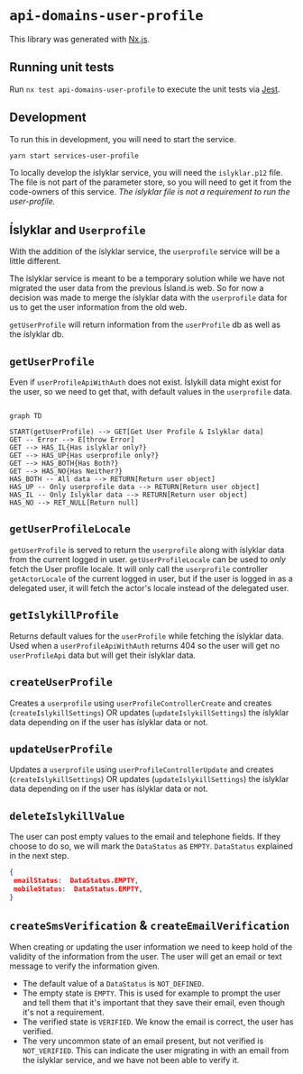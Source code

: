 # `api-domains-user-profile`

This library was generated with [Nx.js](https://nx.dev).

## Running unit tests

Run `nx test api-domains-user-profile` to execute the unit tests via [Jest](https://jestjs.io).

## Development

To run this in development, you will need to start the service.

```bash
yarn start services-user-profile
```

To locally develop the íslyklar service, you will need the `islyklar.p12` file. The file is not part of the parameter store, so you will need to get it from the code-owners of this service.
_The íslyklar file is not a requirement to run the user-profile._

## Íslyklar and `Userprofile`

With the addition of the íslyklar service, the `userprofile` service will be a little different.

The íslyklar service is meant to be a temporary solution while we have not migrated the user data from the previous Ísland.is web. So for now a decision was made to merge the íslyklar data with the `userprofile` data for us to get the user information from the old web.

`getUserProfile` will return information from the `userProfile` db as well as the íslyklar db.

## `getUserProfile`

Even if `userProfileApiWithAuth` does not exist.
Íslykill data might exist for the user, so we need to get that, with default values in the `userprofile` data.

```mermaid

graph TD

START(getUserProfile) --> GET[Get User Profile & Islyklar data]
GET -- Error --> E[throw Error]
GET --> HAS_IL{Has islyklar only?}
GET --> HAS_UP{Has userprofile only?}
GET --> HAS_BOTH{Has Both?}
GET --> HAS_NO{Has Neither?}
HAS_BOTH -- All data --> RETURN[Return user object]
HAS_UP -- Only userprofile data --> RETURN[Return user object]
HAS_IL -- Only Islyklar data --> RETURN[Return user object]
HAS_NO --> RET_NULL[Return null]
```

## `getUserProfileLocale`

`getUserProfile` is served to return the `userprofile` along with íslyklar data from the current logged in user. `getUserProfileLocale` can be used to _only_ fetch the User profile locale. It will only call the `userprofile` controller `getActorLocale` of the current logged in user, but if the user is logged in as a delegated user, it will fetch the actor's locale instead of the delegated user.

## `getIslykillProfile`

Returns default values for the `userProfile` while fetching the íslyklar data. Used when a `userProfileApiWithAuth` returns 404 so the user will get no `userProfileApi` data but will get their íslyklar data.

## `createUserProfile`

Creates a `userprofile` using `userProfileControllerCreate` and creates (`createIslykillSettings`) OR updates (`updateIslykillSettings`) the íslyklar data depending on if the user has íslyklar data or not.

## `updateUserProfile`

Updates a `userprofile` using `userProfileControllerUpdate` and creates (`createIslykillSettings`) OR updates (`updateIslykillSettings`) the íslyklar data depending on if the user has íslyklar data or not.

## `deleteIslykillValue`

The user can post empty values to the email and telephone fields. If they choose to do so, we will mark the `DataStatus` as `EMPTY`. `DataStatus` explained in the next step.

```json
{
 emailStatus:  DataStatus.EMPTY,
 mobileStatus:  DataStatus.EMPTY,
}
```

## `createSmsVerification` & `createEmailVerification`

When creating or updating the user information we need to keep hold of the validity of the information from the user. The user will get an email or text message to verify the information given.

- The default value of a `DataStatus` is `NOT_DEFINED`.
- The empty state is `EMPTY`. This is used for example to prompt the user and tell them that it's important that they save their email, even though it's not a requirement.
- The verified state is `VERIFIED`. We know the email is correct, the user has verified.
- The very uncommon state of an email present, but not verified is `NOT_VERIFIED`. This can indicate the user migrating in with an email from the íslyklar service, and we have not been able to verify it.

